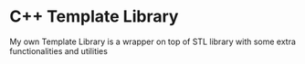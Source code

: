# C++ Template Library

My own Template Library is a wrapper on top of STL library with some extra functionalities and utilities